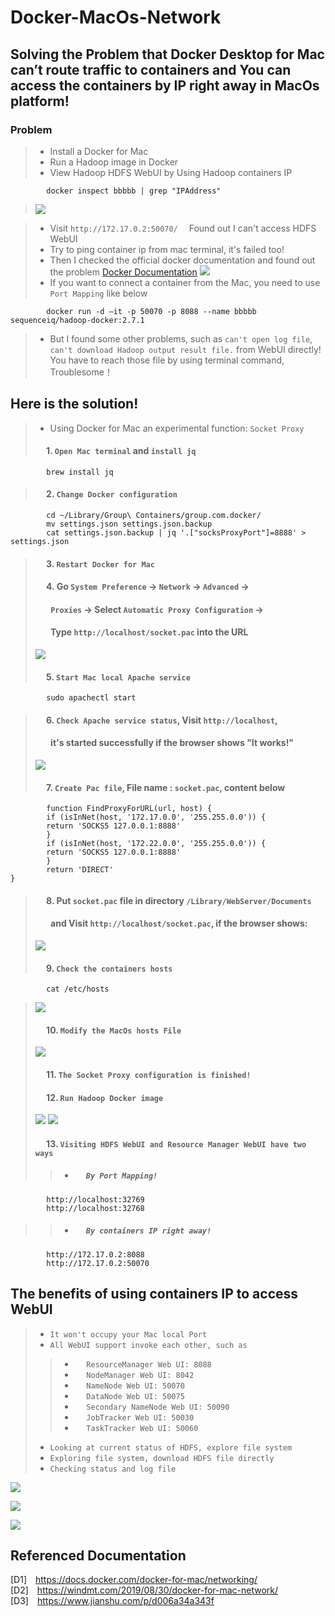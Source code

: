 # Docker-MacOs-Network
## Solving the Problem that Docker Desktop for Mac can’t route traffic to containers and You can access the containers by IP right away in MacOs platform!

### Problem

>- Install a Docker for Mac
>- Run a Hadoop image in Docker
>- View Hadoop HDFS WebUI by Using Hadoop containers IP  
```shell  
        docker inspect bbbbb | grep "IPAddress"
```
>![](https://github.com/Carl-Xiao128/Markdown-Pictures/raw/master/pictures/1584579991521.jpg)  

>- Visit `http://172.17.0.2:50070/`&emsp; Found out I can't access HDFS WebUI
>- Try to ping container ip from mac terminal, it's failed too!  
>- Then I checked the official docker documentation and found out the problem [Docker Documentation](https://docs.docker.com/docker-for-mac/networking/)
>![](https://drive.google.com/uc?export=view&id=1qF8wCUtamXxeUDD2yufncMniDXWHzgt3)  
>- If you want to connect a container from the Mac, you need to use `Port Mapping` like below
```shell  
        docker run -d –it -p 50070 -p 8088 --name bbbbb sequenceiq/hadoop-docker:2.7.1
```
>- But I found some other problems, such as  `can't open log file`, `can't download Hadoop output result file.` from WebUI directly! You have to reach those file by using terminal command, Troublesome！


## Here is the solution!
>- Using Docker for Mac an experimental function: `Socket Proxy`
> #### &emsp; 1. `Open Mac terminal` and `install jq`
```shell  
        brew install jq
```
> #### &emsp; 2. `Change Docker configuration`
```shell  
        cd ~/Library/Group\ Containers/group.com.docker/
        mv settings.json settings.json.backup
        cat settings.json.backup | jq '.["socksProxyPort"]=8888' > settings.json
```
> #### &emsp; 3. `Restart Docker for Mac`
> #### &emsp; 4. Go `System Preference` -> `Network` -> `Advanced` ->
> #### &emsp;&ensp; `Proxies` ->  Select `Automatic Proxy Configuration` ->
> #### &emsp;&ensp; Type `http://localhost/socket.pac` into the URL
>![](https://drive.google.com/uc?export=view&id=1Uzq2tmLo0tbROemx6e_HC_myfc6tvLsZ)
> #### &emsp; 5. `Start Mac local Apache service`
```shell  
        sudo apachectl start
```
> #### &emsp; 6. `Check Apache service status`, Visit `http://localhost`,
> #### &emsp;&ensp; it's started successfully if the browser shows "It works!"
>![](https://drive.google.com/uc?export=view&id=1GH2c6l6uVlpVR1croAfqXGu35MCVe4hq)
> #### &emsp; 7. `Create Pac file`, File name : `socket.pac`, content below
```shell  
        function FindProxyForURL(url, host) {
        if (isInNet(host, '172.17.0.0', '255.255.0.0')) {
        return 'SOCKS5 127.0.0.1:8888'
        }
        if (isInNet(host, '172.22.0.0', '255.255.0.0')) {
        return 'SOCKS5 127.0.0.1:8888'
        }
        return 'DIRECT'
}
```
> #### &emsp; 8. Put  `socket.pac` file in directory `/Library/WebServer/Documents`
> #### &emsp;&ensp; and Visit `http://localhost/socket.pac`, if the browser shows:
>![](https://drive.google.com/uc?export=view&id=1iWN58Sw_JohC0k2xrbe21ZKpnNceKe8w)
> #### &emsp; 9. `Check the containers hosts`
```shell  
        cat /etc/hosts
```
>![](https://drive.google.com/uc?export=view&id=1pMP0MB-ka4ziAKz_st7uv3j6jMEXsyD3)
> #### &emsp; 10. `Modify the MacOs hosts File`
>![](https://drive.google.com/uc?export=view&id=1qeO3ooLLLoBVX1NpL_ij2i9omrs1RPzG)
> #### &emsp; 11. `The Socket Proxy configuration is finished!`
> #### &emsp; 12. `Run Hadoop Docker image`
>![](https://drive.google.com/uc?export=view&id=1UjnhMVrB7869I8IQAKSCG_7yHZtpE-J9)
>![](https://drive.google.com/uc?export=view&id=10WEDOUMnMjmCN7nitbzDMuvvZjgVJIQu)
> #### &emsp; 13. `Visiting HDFS WebUI and Resource Manager WebUI have two ways`
>>- ##### &emsp; `By Port Mapping!`
```shell  
        http://localhost:32769
        http://localhost:32768
```
>>- ##### &emsp; `By containers IP right away!`
```shell  
        http://172.17.0.2:8088
        http://172.17.0.2:50070
```
## The benefits of using containers IP to access WebUI
>- `It won't occupy your Mac local Port`
>- `All WebUI support invoke each other, such as`  
>> - &emsp; `ResourceManager Web UI: 8088`  
>> - &emsp; `NodeManager Web UI: 8042`   
>> - &emsp; `NameNode Web UI: 50070`   
>> - &emsp; `DataNode Web UI: 50075`  
>> - &emsp; `Secondary NameNode Web UI: 50090`  
>> - &emsp; `JobTracker Web UI: 50030`
>> - &emsp; `TaskTracker Web UI: 50060`
>-  `Looking at current status of HDFS, explore file system`
>-  `Exploring file system, download HDFS file directly`
>-  `Checking status and log file`  

![](https://drive.google.com/uc?export=view&id=1Gn09ivZH4XZO1McvialW0_XNbYG4KMbI)  

![](https://drive.google.com/uc?export=view&id=1JtUXrx2Dph86-WL3daDJ-iTjRmuNPQTu)

![](https://drive.google.com/uc?export=view&id=1divlbiJHa2UrG1s8fSZ_wzqw2JeT0RDb)

## Referenced Documentation
[D1]&emsp;<https://docs.docker.com/docker-for-mac/networking/>  
[D2]&emsp;<https://windmt.com/2019/08/30/docker-for-mac-network/>  
[D3]&emsp;<https://www.jianshu.com/p/d006a34a343f>
